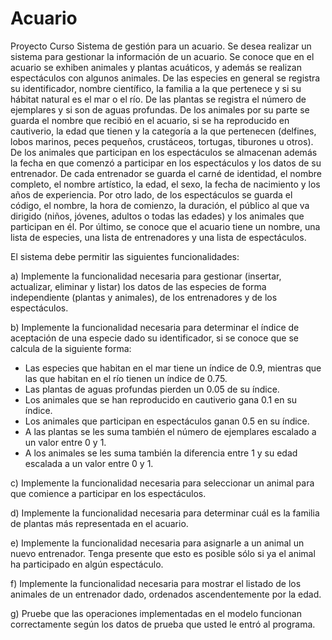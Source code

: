 # Acuario
Proyecto Curso
Sistema de gestión para un acuario.
Se desea realizar un sistema para gestionar la información de un acuario. Se conoce que en el acuario se exhiben animales y plantas acuáticos, 
y además se realizan espectáculos con algunos animales. De las especies en general se registra su identificador, nombre científico, la familia 
a la que pertenece y si su hábitat natural es el mar o el río. De las plantas se registra el número de ejemplares y si son de aguas profundas. 
De los animales por su parte se guarda el nombre que recibió en el acuario, si se ha reproducido en cautiverio, la edad que tienen y la categoría 
a la que pertenecen (delfines, lobos marinos, peces pequeños, crustáceos, tortugas, tiburones u otros). De los animales que participan en los 
espectáculos se almacenan además la fecha en que comenzó a participar en los espectáculos y los datos de su entrenador. De cada entrenador se 
guarda el carné de identidad, el nombre completo, el nombre artístico, la edad, el sexo, la fecha de nacimiento y los años de experiencia. 
Por otro lado, de los espectáculos se guarda el código, el nombre, la hora de comienzo, la duración, el público al que va dirigido (niños, jóvenes, 
adultos o todas las edades) y los animales que participan en él. Por último, se conoce que el acuario tiene un nombre, una lista de especies, 
una lista de entrenadores y una lista de espectáculos. 

El sistema debe permitir las siguientes funcionalidades: 

a) Implemente la funcionalidad necesaria para gestionar (insertar, actualizar, eliminar y listar) los datos de las especies de forma independiente 
(plantas y animales), de los entrenadores y de los espectáculos. 

b) Implemente la funcionalidad necesaria para determinar el índice de aceptación de una especie dado su identificador, si se conoce que se calcula 
de la siguiente forma:
- Las especies que habitan en el mar tiene un índice de 0.9, mientras que las que habitan 
en el río tienen un índice de 0.75.
- Las plantas de aguas profundas pierden un 0.05 de su índice.
- Los animales que se han reproducido en cautiverio gana 0.1 en su índice.
- Los animales que participan en espectáculos ganan 0.5 en su índice. 
- A las plantas se les suma también el número de ejemplares escalado a un valor entre 0 y 1.
- A los animales se les suma también la diferencia entre 1 y su edad escalada a un valor entre 0 y 1. 

c) Implemente la funcionalidad necesaria para seleccionar un animal para que comience a 
participar en los espectáculos. 

d) Implemente la funcionalidad necesaria para determinar cuál es la familia de plantas más 
representada en el acuario. 

e) Implemente la funcionalidad necesaria para asignarle a un animal un nuevo entrenador. 
Tenga presente que esto es posible sólo si ya el animal ha participado en algún 
espectáculo. 

f) Implemente la funcionalidad necesaria para mostrar el listado de los animales de un 
entrenador dado, ordenados ascendentemente por la edad.

g) Pruebe que las operaciones implementadas en el modelo funcionan correctamente según 
los datos de prueba que usted le entró al programa.

